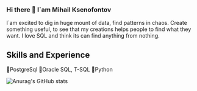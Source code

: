 ### Hi there 👋 I`am Mihail Ksenofontov

I`am excited to dig in huge mount of data, find patterns in chaos. Create something useful, to see that my creations helps people to find what they want. 
I love SQL and think its can find anything from nothing.

## Skills and Experience
🥇PostgreSql
🥈Oracle SQL, T-SQL
🥉Python

![Anurag's GitHub stats](https://github-readme-stats.vercel.app/api?username=KsenoLv&show_icons=true&theme=transparent)
